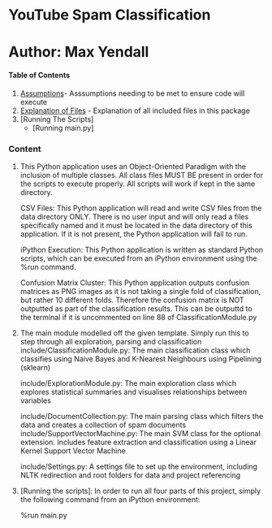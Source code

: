 # YouTube Spam Classification
# Author: Max Yendall

#### Table of Contents

1. [Assumptions]- Asssumptions needing to be met to ensure code will execute
2. [Explanation of Files] - Explanation of all included files in this package
3. [Running The Scripts]
    * [Running main.py]

### Content

1. [Assumptions]:
    Classes:
    This Python application uses an Object-Oriented Paradigm with the inclusion of multiple classes.
    All class files MUST BE present in order for the scripts to execute properly. All scripts will work if kept in the same directory.

    CSV Files:
    This Python application will read and write CSV files from the data directory ONLY. There is no user input and will
    only read a files specifically named and it must be located in the data directory of this
    application. If it is not present, the Python application will fail to run.

    iPython Execution:
    This Python application is written as standard Python scripts, which can be executed from an iPython environment
    using the %run command.
    
    Confusion Matrix Cluster:
    This Python application outputs confusion matrices as PNG images as it is not taking a single fold of classification, 
    but rather 10 different folds. Therefore the confusion matrix is NOT outputted as part of the classification results. 
    This can be outputtd to the terminal if it is uncommented on line 88 of ClassificationModule.py

2. [Explanation of Files]:
	main.py:
		The main module modelled off the given template. Simply run this to step through all exploration, parsing and classification
    	include/ClassificationModule.py:
		The main classification class which classifies using Naive Bayes and K-Nearest Neighbours using Pipelining (sklearn)
		
	include/ExplorationModule.py:
		The main exploration class which explores statistical summaries and visualises relationships between variables
		
	include/DocumentCollection.py:
		The main parsing class which filters the data and creates a collection of spam documents
	include/SupportVectorMachine.py:
		The main SVM class for the optional extension. Includes feature extraction and classification using a Linear Kernel 
		Support Vector Machine
		
	include/Settings.py:
		A settings file to set up the environment, including NLTK redirection and root folders for data and project referencing

3. [Running the scripts]:
	In order to run all four parts of this project, simply the following command from an iPython environment:
	
	%run main.py
